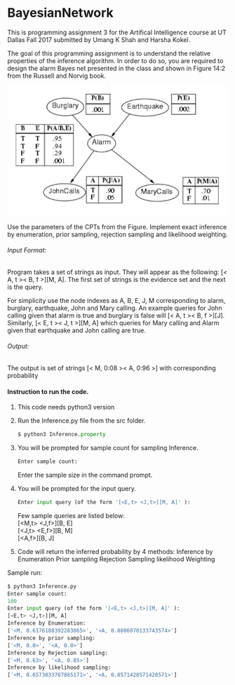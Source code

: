 # BayesianNetwork
This is programming assignment 3 for the Artifical Intelligence course at UT Dallas Fall 2017 submitted by Umang K Shah and  Harsha Kokel.


The goal of this programming assignment is to understand the relative properties of the inference algorithm. In order to do so, you are required to design the alarm Bayes net presented in the class and shown in Figure 14:2 from the Russell and Norvig book.

![alt text](https://github.com/umangkshah/Machine-Learning-and-NLP/blob/master/BayesianNetwork/bayes-net.png  "BayesianNetwork")


Use the parameters of the CPTs from the Figure. Implement exact inference by enumeration, prior sampling, rejection sampling and likelihood weighting.

###### Input Format:  
Program takes a set of strings as input. They will appear as the following: [< A, t >< B, f >][M, A]. The first set of strings is the evidence set and the next is the query.  

For simplicity use the node indexes as A, B, E, J, M corresponding to alarm, burglary,
earthquake, John and Mary calling. An example queries for John calling given that alarm is true and burglary is false will [< A, t >< B, f >][J]. Similarly, [< E, t >< J, t >][M, A] which queries for Mary calling and Alarm given that earthquake and John calling are true.

###### Output:  
The output is set of strings [< M, 0:08 >< A, 0:96 >] with corresponding probability

#### Instruction to run the code.

1. This code needs python3 version

2. Run the Inference.py file from the src folder.
     ```python  
     $ python3 Inference.property     
     ```

3. You will be prompted for sample count for sampling Inference.
    ```python
    Enter sample count:
    ```
    Enter the sample size in the command prompt.  

4. You will be prompted for the input query.
    ```python
    Enter input query (of the form '[<E,t> <J,t>][M, A]' ):
    ```
    Few sample queries are listed below:  
        [<M,t> <J,f>][B, E]   
        [<J,t> <E,f>][B, M]  
        [<A,f>][B, J]  
5. Code will return the inferred probability by 4 methods:
        Inference by Enumeration
        Prior sampling
        Rejection Sampling
        likelihood Weighting

Sample run:


```python
$ python3 Inference.py
Enter sample count:
100
Enter input query (of the form '[<E,t> <J,t>][M, A]' ):
[<E,t> <J,t>][M, A]
Inference by Enumeration:
['<M, 0.6176188392283065>', '<A, 0.8806070133743574>']
Inference by prior sampling:
['<M, 0.0>', '<A, 0.0>']
Inference by Rejection sampling:
['<M, 0.63>', '<A, 0.85>']
Inference by likelihood sampling:
['<M, 0.6573033707865171>', '<A, 0.8571428571428571>']
```
